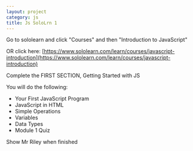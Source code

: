 ```yaml
---
layout: project
category: js
title: Js SoloLrn 1
---
```


Go to sololearn and click "Courses" and then "Introduction to JavaScript"

OR click here: [https://www.sololearn.com/learn/courses/javascript-introduction](https://www.sololearn.com/learn/courses/javascript-introduction)

Complete the FIRST SECTION, Getting Started with JS

You will do the following:

  -  Your First JavaScript Program
  -  JavaScript in HTML
  -  Simple Operations
  -  Variables
  -  Data Types
  -  Module 1 Quiz

Show Mr Riley when finished
